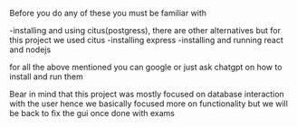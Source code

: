 
Before you do any of these you must be familiar with

-installing and using citus(postgress), there are other alternatives but for this project we used citus
-installing express 
-installing and running react and nodejs

for all the above mentioned you can google or just ask chatgpt on how to install and run them

Bear in mind that this project was mostly focused on database interaction with the user hence we basically focused more on functionality but we will be back to fix the gui once done with exams
